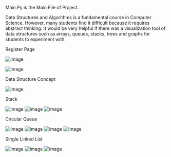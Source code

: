 Main.Py is the Main File of Project.

Data Structures and Algorithms is a fundamental course in Computer Science. However, many students find it difficult because it requires abstract thinking. It would be very helpful if there was a visualization tool of data structures such as arrays, queues, stacks, trees and graphs for students to experiment with.

Register Page

![image](https://github.com/Bhojrani/DSA-With-Fun/assets/101574171/c9378678-4e72-414f-8b8b-13f8d929fdd6)

![image](https://github.com/Bhojrani/DSA-With-Fun/assets/101574171/7f267ba9-bbc8-44e4-9e1e-4fb64bb77a2c)

Data Structure Concept

![image](https://github.com/Bhojrani/DSA-With-Fun/assets/101574171/30eca32b-5852-4449-8231-2770f7c9c456)

Stack

![image](https://github.com/Bhojrani/DSA-With-Fun/assets/101574171/bef2dbd6-006a-416f-befd-46a7c5e0a948)
![image](https://github.com/Bhojrani/DSA-With-Fun/assets/101574171/8a436863-b318-4f2a-83c3-052a2a10fee4)
![image](https://github.com/Bhojrani/DSA-With-Fun/assets/101574171/cd49d3db-863b-4aa8-89e4-af3e02bdde1c)

Circular Queue

![image](https://github.com/Bhojrani/DSA-With-Fun/assets/101574171/8c9a4132-f6c1-4727-bd1f-16dbe254cdca)
![image](https://github.com/Bhojrani/DSA-With-Fun/assets/101574171/2790b259-328b-4d1c-a6c9-c4821230a6a4)
![image](https://github.com/Bhojrani/DSA-With-Fun/assets/101574171/f64698f9-9928-4cbb-bb98-5d2d6a156a97)
![image](https://github.com/Bhojrani/DSA-With-Fun/assets/101574171/bf673c86-05d7-47ac-bbc2-a0da1a48fdae)

Single Linked List

![image](https://github.com/Bhojrani/DSA-With-Fun/assets/101574171/04f6330b-0775-4b80-a122-41276664eb5b)
![image](https://github.com/Bhojrani/DSA-With-Fun/assets/101574171/99bbd371-5ded-4793-8041-078b6ce17bd9)
![image](https://github.com/Bhojrani/DSA-With-Fun/assets/101574171/0e811eec-45a3-4494-9bd3-3da00584f696)

